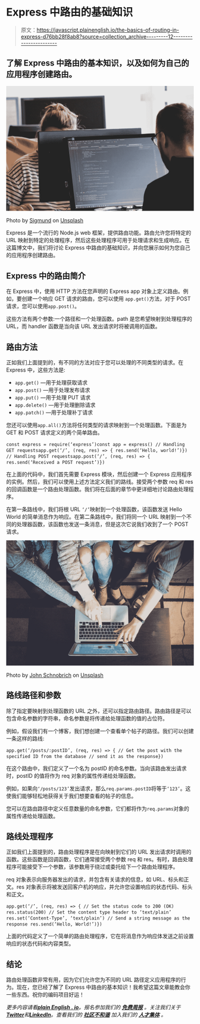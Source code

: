 # Express 中路由的基础知识

> 原文：<https://javascript.plainenglish.io/the-basics-of-routing-in-express-d76bb28f8ab8?source=collection_archive---------12----------------------->

## 了解 Express 中路由的基本知识，以及如何为自己的应用程序创建路由。

![](img/8c36583e32b2b385a82d34c589c14901.png)

Photo by [Sigmund](https://unsplash.com/@sigmund?utm_source=medium&utm_medium=referral) on [Unsplash](https://unsplash.com?utm_source=medium&utm_medium=referral)

Express 是一个流行的 Node.js web 框架，提供路由功能。路由允许您将特定的 URL 映射到特定的处理程序，然后这些处理程序可用于处理请求和生成响应。在这篇博文中，我们将讨论 Express 中路由的基础知识，并向您展示如何为您自己的应用程序创建路由。

## Express 中的路由简介

在 Express 中，使用 HTTP 方法在您声明的 Express app 对象上定义路由。例如，要创建一个响应 GET 请求的路由，您可以使用 `app.get()`方法，对于 POST 请求，您可以使用`app.post()`。

这些方法有两个参数:一个路径和一个处理函数。path 是您希望映射到处理程序的 URL，而 handler 函数是当向该 URL 发出请求时将被调用的函数。

## 路由方法

正如我们上面提到的，有不同的方法对应于您可以处理的不同类型的请求。在 Express 中，这些方法是:

*   `app.get()` —用于处理获取请求
*   `app.post()` —用于处理发布请求
*   `app.put()` —用于处理 PUT 请求
*   `app.delete()` —用于处理删除请求
*   `app.patch()` —用于处理补丁请求

您还可以使用`app.all()`方法将任何类型的请求映射到一个处理函数。下面是为 GET 和 POST 请求定义的两个简单路由。

```
const express = require(‘express’)const app = express() // Handling GET requestsapp.get(‘/’, (req, res) => { res.send(‘Hello, world!’)}) // Handling POST requestsapp.post(‘/’, (req, res) => { res.send(‘Received a POST request’)})
```

在上面的代码中，我们首先需要 Express 模块，然后创建一个 Express 应用程序的实例。然后，我们可以使用上述方法定义我们的路线。接受两个参数 req 和 res 的回调函数是一个路由处理函数。我们将在后面的章节中更详细地讨论路由处理程序。

在第一条路线中，我们将根 URL `‘/’`映射到一个处理函数，该函数发送 Hello World 的简单消息作为响应。在第二条路线中，我们将同一个 URL 映射到一个不同的处理器函数，该函数也发送一条消息，但是这次它说我们收到了一个 POST 请求。

![](img/3a898fe88a569fa30a86e75b2fb97b34.png)

Photo by [John Schnobrich](https://unsplash.com/@johnschno?utm_source=medium&utm_medium=referral) on [Unsplash](https://unsplash.com?utm_source=medium&utm_medium=referral)

## 路线路径和参数

除了指定要映射到处理函数的 URL 之外，还可以指定路由路径。路由路径是可以包含命名参数的字符串，命名参数是将传递给处理函数的值的占位符。

例如，假设我们有一个博客，我们想创建一个查看单个帖子的路径。我们可以创建一条这样的路线:

```
app.get(‘/posts/:postID’, (req, res) => { // Get the post with the specified ID from the database // send it as the response})
```

在这个路由中，我们定义了一个名为 postID 的命名参数。当向该路由发出请求时，postID 的值将作为 req 对象的属性传递给处理函数。

例如，如果向`‘/posts/123’`发出请求，那么`req.params.postID`将等于`‘123’`。这使我们能够轻松地获得关于我们想要查看的帖子的信息。

您可以在路由路径中定义任意数量的命名参数，它们都将作为`req.params`对象的属性传递给处理函数。

## 路线处理程序

正如我们上面提到的，路由处理程序是在向映射到它们的 URL 发出请求时调用的函数。这些函数是回调函数，它们通常接受两个参数 req 和 res。有时，路由处理程序可能接受下一个参数，该参数用于绕过或委托给下一个路由处理程序。

req 对象表示向服务器发出的请求，并包含有关请求的信息，如 URL、标头和正文。res 对象表示将被发送回客户机的响应，并允许您设置响应的状态代码、标头和正文。

```
app.get(‘/’, (req, res) => { // Set the status code to 200 (OK) res.status(200) // Set the content type header to ‘text/plain’ res.set(‘Content-Type’, ‘text/plain’) // Send a string message as the response res.send(‘Hello, World!’)})
```

上面的代码定义了一个简单的路由处理程序，它在将消息作为响应体发送之前设置响应的状态代码和内容类型。

## 结论

路由处理函数非常有用，因为它们允许您为不同的 URL 路径定义应用程序的行为。现在，您已经了解了 Express 中路由的基本知识！我希望这篇文章能教会你一些东西。祝你的编码项目好运！

*更多内容请看*[***plain English . io***](https://plainenglish.io/)*。报名参加我们的* [***免费周报***](http://newsletter.plainenglish.io/) *。关注我们关于*[***Twitter***](https://twitter.com/inPlainEngHQ)*和*[***LinkedIn***](https://www.linkedin.com/company/inplainenglish/)*。查看我们的* [***社区不和谐***](https://discord.gg/GtDtUAvyhW) *加入我们的* [***人才集体***](https://inplainenglish.pallet.com/talent/welcome) *。*